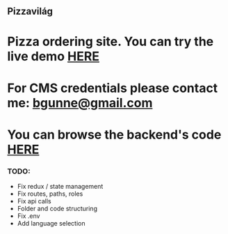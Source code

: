## Pizzavilág
# Pizza ordering site. You can try the live demo [HERE](http://bgunne.github.io/pizzavilag)
# For CMS credentials please contact me: bgunne@gmail.com
# You can browse the backend's code [HERE](https://github.com/bgunne/pizzavilag-api)
### TODO:
* Fix redux / state management
* Fix routes, paths, roles
* Fix api calls
* Folder and code structuring
* Fix .env 
* Add language selection